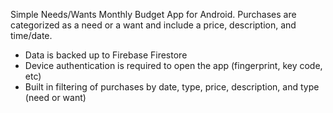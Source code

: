 Simple Needs/Wants Monthly Budget App for Android.
Purchases are categorized as a need or a want and include a price, description, and time/date.
- Data is backed up to Firebase Firestore
- Device authentication is required to open the app (fingerprint, key code, etc)
- Built in filtering of purchases by date, type, price, description, and type (need or want)
